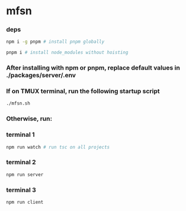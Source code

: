 # mfsn

### deps

```sh
npm i -g pnpm # install pnpm globally

pnpm i # install node_modules without hoisting
```

### After installing with npm or pnpm, replace default values in ./packages/server/.env

### If on TMUX terminal, run the following startup script

```sh
./mfsn.sh
```

### Otherwise, run:

### terminal 1

```sh
npm run watch # run tsc on all projects
```

### terminal 2

```sh
npm run server
```

### terminal 3

```sh
npm run client
```
